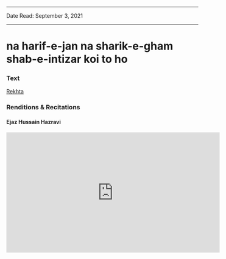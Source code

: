 ***
Date Read: September 3, 2021
***

# na harif-e-jan na sharik-e-gham shab-e-intizar koi to ho

### Text
[Rekhta](https://www.rekhta.org/ghazals/na-hariif-e-jaan-na-shariik-e-gam-shab-e-intizaar-koii-to-ho-ahmad-faraz-ghazals?lang=ur)

### Renditions & Recitations

#### Ejaz Hussain Hazravi

<iframe width="560" height="315" src="https://www.youtube.com/embed/mhN3MLmcPPE" title="YouTube video player" frameborder="0" allow="accelerometer; autoplay; clipboard-write; encrypted-media; gyroscope; picture-in-picture" allowfullscreen></iframe>

